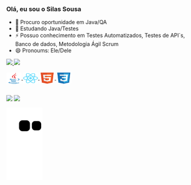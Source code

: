 ### Olá, eu sou o Silas Sousa


- 🔭 Procuro oportunidade em Java/QA
- 🌱 Estudando Java/Testes
- ⚡ Possuo conhecimento em Testes Automatizados, Testes de API´s, Banco de dados, Metodologia Ágil Scrum
- 😄 Pronoums: Ele/Dele

<div>
  <a href="https://github.com/Silassousa-cod">
  <img height="180em" src="https://github-readme-stats.vercel.app/api?username=Silassousa-cod&show_icons=true&theme=dracula&include_all_commits=true&count_private=true"/>
  <img height="180em" src="https://github-readme-stats.vercel.app/api/top-langs/?username=Silassousa-cod&layout=compact&langs_count=7&theme=dracula"/>
</div>
  
</div>
<div style="display: inline_block"><br>
  <img align="center" alt="Rafa-Js" height="30" width="40" src="https://raw.githubusercontent.com/devicons/devicon/master/icons/java/java-original.svg">
  <img align="center" alt="Rafa-React" height="30" width="40" src="https://raw.githubusercontent.com/devicons/devicon/master/icons/react/react-original.svg">
  <img align="center" alt="Rafa-HTML" height="30" width="40" src="https://raw.githubusercontent.com/devicons/devicon/master/icons/html5/html5-original.svg">
  <img align="center" alt="Rafa-CSS" height="30" width="40" src="https://raw.githubusercontent.com/devicons/devicon/master/icons/css3/css3-original.svg">
  
  ##
  
  <div>
  <a href = "mailto:emanusilas@gmail.com"><img src="https://img.shields.io/badge/-Gmail-%23333?style=for-the-badge&logo=gmail&logoColor=white" target="_blank"></a>
  <a href="https://www.linkedin.com/in/silas-sousa-122436209/" target="_blank"><img src="https://img.shields.io/badge/-LinkedIn-%230077B5?style=for-the-badge&logo=linkedin&logoColor=white" target="_blank"></a> 
  </div>  
  
  ![Snake animation](https://github.com/Silassousa-cod/Silassousa-cod/blob/output/github-contribution-grid-snake.svg)
